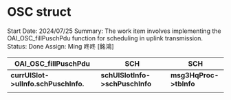 # OSC struct

Start Date: 2024/07/25
Summary: The work item involves implementing the OAI_OSC_fillPuschPdu function for scheduling in uplink transmission.
Status: Done
Assign: Ming 咚咚 [銘鴻]

| **OAI_OSC_fillPuschPdu** | SCH | SCH |
| --- | --- | --- |
| **currUlSlot->ulInfo.schPuschInfo.** | **schUlSlotInfo->schPuschInfo** | **msg3HqProc->tbInfo** |
|  |  |  |